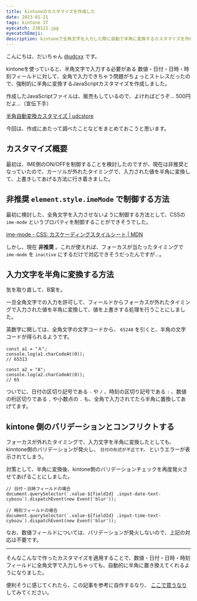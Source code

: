 ```yaml
---
title: kintoneのカスタマイズを作成した
date: 2023-01-21
tags: kintone IT
eyecatch: 230121.jpg
eyecatchEmoji:
description: kintoneで全角文字を入力した際に自動で半角に変換するカスタマイズを作成しました
---
```


こんにちは、だいちゃん [@udcxx](https://twitter.com/udc_xx) です。

kintoneを使っていると、半角文字で入力する必要がある 数値・日付・日時・時刻フィールドに対して、全角で入力できちゃう問題がちょっとストレスだったので、強制的に半角に変換するJavaScriptカスタマイズを作成しました。

作成したJavaScriptファイルは、販売もしているので、よければどうぞ... 500円だよ...（宣伝下手）

[半角自動変換カスタマイズ | udcstore](https://udcxx.stores.jp/items/63c21d5943341060dd677829)

今回は、作成にあたって調べたことなどをまとめておこうと思います。

## カスタマイズ概要

最初は、IME側のON/OFFを制御することを検討したのですが、現在は非推奨となっていたので、カーソルが外れたタイミングで、入力された値を半角に変換して、上書きしてあげる方法に行き着きました。



## 非推奨 `element.style.imeMode` で制御する方法

最初に検討した、全角文字を入力させないように制御する方法として、CSSの `ime-mode` というプロパティを制御することができそうでした。

[ime-mode - CSS: カスケーディングスタイルシート | MDN](https://developer.mozilla.org/ja/docs/Web/CSS/ime-mode)

しかし、現在 **非推奨** 。これが使えれば、フォーカスが当たったタイミングで `ime-mode` を `inactive` にするだけで対応できそうだったんですが...。

## 入力文字を半角に変換する方法

気を取り直して、B案を。

一旦全角文字での入力を許可して、フィールドからフォーカスが外れたタイミングで入力された値を半角に変換して、値を上書きする処理を行うことにしました。

英数字に関しては、全角文字の文字コードから、 `65248` を引くと、半角の文字コードが得られるようです。

```
const a1 = "Ａ";
console.log(a1.charCodeAt(0));
// 65313

const a2 = "A";
console.log(a2.charCodeAt(0));
// 65

```

ついでに、日付の区切り記号である `-` や `/` 、時刻の区切り記号である `:` 、数値の桁区切りである `,` や小数点の `.` も、全角で入力されてたら半角に置換してあげてます。

## kintone 側のバリデーションとコンフリクトする

フォーカスが外れたタイミングで、入力文字を半角に変換したとしても、kinntone側のバリデーションが発火し、 `日付の形式が不正です。` というエラーが表示されてしまう。

対策として、半角に変換後、kintone側のバリデーションチェックを再度発火させてあげることにしました。

```
// 日付・日時フィールドの場合
document.querySelector(`.value-${fieldId} .input-date-text-cybozu`).dispatchEvent(new Event('blur'));

// 時刻フィールドの場合
document.querySelector(`.value-${fieldId} .input-time-text-cybozu`).dispatchEvent(new Event('blur'));
```

なお、数値フィールドについては、バリデーションが発火しないので、上記の対応は不要です。


---

そんなこんなで作ったカスタマイズを適用することで、数値・日付・日時・時刻フィールドに全角文字で入力しちゃっても、自動的に半角に置き換えてくれるようになりました。

便利そうに感じてくれたら、この記事を参考に自作するなり、 [ここで買うなり](https://udcxx.stores.jp/items/63c21d5943341060dd677829) してみてください。